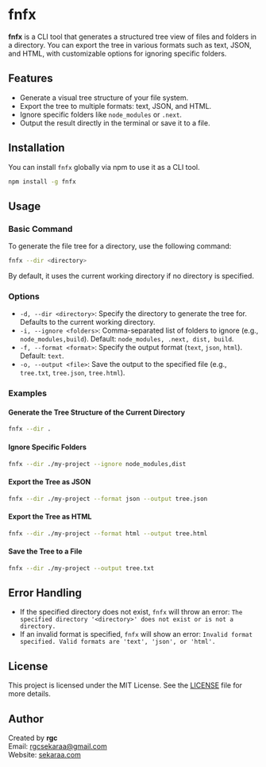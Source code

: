 # fnfx

**fnfx** is a CLI tool that generates a structured tree view of files and folders in a directory. You can export the tree in various formats such as text, JSON, and HTML, with customizable options for ignoring specific folders.

## Features

- Generate a visual tree structure of your file system.
- Export the tree to multiple formats: text, JSON, and HTML.
- Ignore specific folders like `node_modules` or `.next`.
- Output the result directly in the terminal or save it to a file.

## Installation

You can install `fnfx` globally via npm to use it as a CLI tool.

```bash
npm install -g fnfx
```

## Usage

### Basic Command

To generate the file tree for a directory, use the following command:

```bash
fnfx --dir <directory>
```

By default, it uses the current working directory if no directory is specified.

### Options

- `-d, --dir <directory>`: Specify the directory to generate the tree for. Defaults to the current working directory.
- `-i, --ignore <folders>`: Comma-separated list of folders to ignore (e.g., `node_modules,build`). Default: `node_modules, .next, dist, build`.
- `-f, --format <format>`: Specify the output format (`text`, `json`, `html`). Default: `text`.
- `-o, --output <file>`: Save the output to the specified file (e.g., `tree.txt`, `tree.json`, `tree.html`).

### Examples

#### Generate the Tree Structure of the Current Directory

```bash
fnfx --dir .
```

#### Ignore Specific Folders

```bash
fnfx --dir ./my-project --ignore node_modules,dist
```

#### Export the Tree as JSON

```bash
fnfx --dir ./my-project --format json --output tree.json
```

#### Export the Tree as HTML

```bash
fnfx --dir ./my-project --format html --output tree.html
```

#### Save the Tree to a File

```bash
fnfx --dir ./my-project --output tree.txt
```

## Error Handling

- If the specified directory does not exist, `fnfx` will throw an error: `The specified directory '<directory>' does not exist or is not a directory.`
- If an invalid format is specified, `fnfx` will show an error: `Invalid format specified. Valid formats are 'text', 'json', or 'html'.`

## License

This project is licensed under the MIT License. See the [LICENSE](./LICENSE) file for more details.

## Author

Created by **rgc**  
Email: [rgcsekaraa@gmail.com](mailto:rgcsekaraa@gmail.com)  
Website: [sekaraa.com](https://sekaraa.com)

